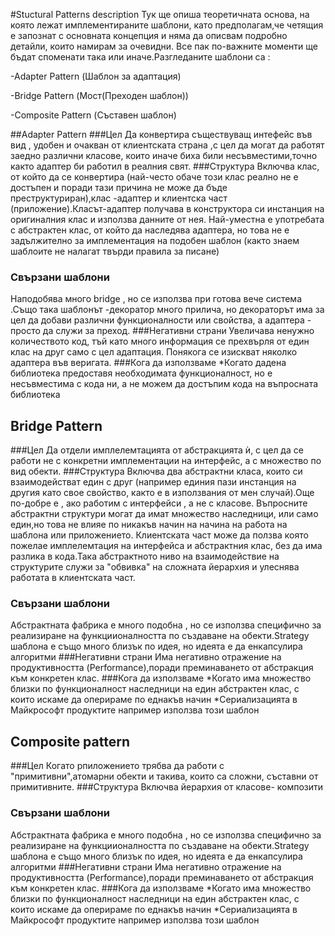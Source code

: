 #Stuctural Patterns description 
Тук ще опиша теоретичната основа, на която лежат имплементираните шаблони, като предполагам,че четящия е запознат с основната концепция и няма да описвам подробно детайли, които намирам за очевидни. Все пак по-важните моменти ще бъдат споменати така или иначе.Разгледаните шаблони са :

-Adapter Pattern (Шаблон за адаптация)

-Bridge Pattern (Мост(Преходен шаблон))

-Composite Pattern (Съставен шаблон) 

##Adapter Pattern
###Цел
Да конвертира съществуващ интефейс във вид , удобен и очакван от клиентската страна ,с цел да могат да работят заедно различни класове, които иначе биха били несъвместими,точно както адаптер би работил в реалния свят.
###Структура
Включва клас, от който да се конвертира (най-често обаче този клас реално не е достъпен и поради тази причина не може да бъде преструктуриран),клас -адаптер и клиентска част (приложение).Класът-адаптер получава в конструктора си инстанция на оригиналния клас и използва данните от нея. Най-уместна е употребата с абстрактен клас, от който да наследява адаптера, но това не е задължително за имплементация на подобен шаблон (както знаем шаблоите не налагат твърди правила за писане)
### Свързани шаблони 
Наподобява много bridge , но се използва при готова вече система .Също така шаблонът -декоратор много прилича, но декораторът има за цел да добави различни функционалности или свойства, а адаптера - просто да служи за преход.
###Негативни страни 
Увеличава ненужно количеството код, тъй като много информация се прехвърля от един клас на друг само с цел адаптация.
Понякога се изискват няколко адаптера във веригата.
###Кога да използваме 
*Когато дадена библиотека предоставя необходимата функционалност, но е несъвместима с кода ни, а не можем да достъпим кода на въпросната библиотека

## Bridge Pattern
###Цел
Да отдели имплелемтацията от абстракцията ѝ, с цел да се работи не с конкретни имплементации на интерфейс, а с множество по вид обекти. 
###Структура
Включва два абстрактни класа, които си взаимодействат един с друг (например единия пази инстанция на другия като свое свойство, както е в използвания от мен случай).Още по-добре е , ако работим с интерфейси , а не с класове. Въпросните абстрактни структури могат да имат множество наследници, или само един,но това не влияе по никакъв начин на начина на работа на шаблона или приложението. Клиентската част може да ползва която пожелае имплелемтация на интерфейса и абстрактния клас, без да има разлика в кода.Така абстрактното ниво на взаимодействие на структурите служи за "обвивка" на сложната йерархия и улеснява работата в клиентската част.
### Свързани шаблони
Абстрактната фабрика е много подобна , но се използва специфично за реализиране на функциионалността по създаване на обекти.Strategy шаблона е също много близък по идея, но идеята е да енкапсулира алгоритми 
###Негативни страни 
Има негативно отражение на продуктивността (Performance),поради преминаването от абстракция към конкретен клас.
###Кога да използваме 
*Когато има множество близки по функционалност наследници на един абстрактен клас, с които искаме да оперираме по еднакъв начин 
*Сериализацията в Майкрософт продуктите например използва този шаблон

## Composite pattern
###Цел
Когато рпиложението трябва да работи с "примитивни",атомарни обекти и такива, които са сложни, съставни от примитивните.
###Структура
Включва йерархия от класове- композити 
### Свързани шаблони
Абстрактната фабрика е много подобна , но се използва специфично за реализиране на функциионалността по създаване на обекти.Strategy шаблона е също много близък по идея, но идеята е да енкапсулира алгоритми 
###Негативни страни 
Има негативно отражение на продуктивността (Performance),поради преминаването от абстракция към конкретен клас.
###Кога да използваме 
*Когато има множество близки по функционалност наследници на един абстрактен клас, с които искаме да оперираме по еднакъв начин 
*Сериализацията в Майкрософт продуктите например използва този шаблон
